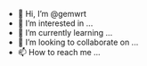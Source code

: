 - 👋 Hi, I’m @gemwrt
- 👀 I’m interested in ...
- 🌱 I’m currently learning ...
- 💞️ I’m looking to collaborate on ...
- 📫 How to reach me ...

<!---
gemwrt/gemwrt is a ✨ special ✨ repository because its `README.md` (this file) appears on your GitHub profile.
You can click the Preview link to take a look at your changes.
--->
